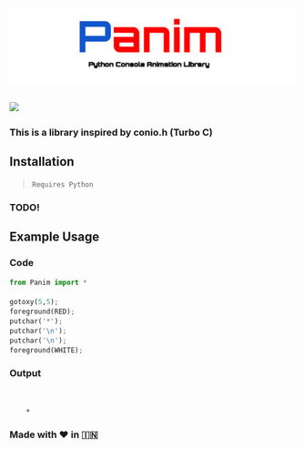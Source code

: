 ## <img src="Panim.svg"/> 
### <img src="https://img.shields.io/github/license/mashape/apistatus.svg?longCache=true&style=for-the-badge"/> 
### This is a library inspired by conio.h (Turbo C)

## Installation
> `Requires Python`
### TODO!

## Example Usage
### Code
```python
from Panim import *

gotoxy(5,5);
foreground(RED);
putchar('*');
putchar('\n');
putchar('\n');
foreground(WHITE);
```
### Output
```


    *
```
### Made with ❤️ in  🇮🇳
